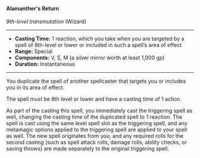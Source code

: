 #### Alamanther's Return
*9th-level transmutation* (Wizard)
___
- **Casting Time:** 1 reaction, which you take when you are targeted by a spell of 8th-level or lower or included in such a spell’s area of effect
- **Range:** Special
- **Components:** V, S, M (a silver mirror worth at least 1,000 gp)
- **Duration:** Instantaneous
---
You duplicate the spell of another spellcaster that targets you or includes you in its area of effect. 

The spell must be 8th level or lower and have a casting time of 1 action. 

As part of the casting this spell, you immediately cast the triggering spell as well, changing the casting time of the duplicated spell to 1 reaction. The spell is cast using the same level spell slot as the triggering spell, and any metamagic options applied to the triggering spell are applied to your spell as well. The new spell originates from you, and any required rolls for the second casting (such as spell attack rolls, damage rolls, ability checks, or saving throws) are made separately to the original triggering spell.
